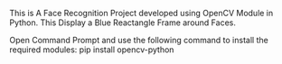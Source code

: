 This is A Face Recognition Project developed using OpenCV Module in Python. This Display a Blue Reactangle Frame around Faces.

Open Command Prompt and use the following command to install the required modules:
             pip install opencv-python